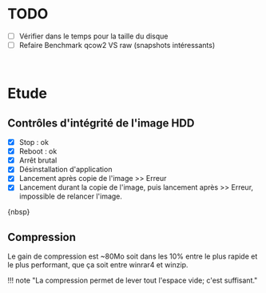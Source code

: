 
# TODO
- [ ] Vérifier dans le temps pour la taille du disque  
- [ ] Refaire Benchmark qcow2 VS raw (snapshots intéressants)  

<br>

# Etude
## Contrôles d'intégrité de l'image HDD
- [x] Stop : ok  
- [x] Reboot : ok  
- [x] Arrêt brutal  
- [x] Désinstallation d'application  
- [x] Lancement après copie de l'image >> Erreur  
- [x] Lancement durant la copie de l'image, puis lancement après >> Erreur, impossible de relancer l'image.  

{nbsp}

## Compression
Le gain de compression est ~80Mo soit dans les 10% entre le plus rapide et le plus performant, que ça soit entre winrar4 et winzip.


!!! note "La compression permet de lever tout l'espace vide; c'est suffisant."
